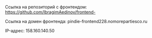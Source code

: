 Ссылка на репозиторий с фронтендом: https://github.com/IbragimAedinov/frontend-

Ссылка на домен фронтенда: pindie-frontend228.nomorepartiesco.ru

IP-адрес: 158.160.140.50
